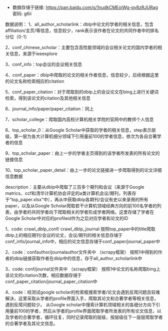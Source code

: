 * 数据存储于链接: https://pan.baidu.com/s/1nudkCMEoiWg-gy8zRJURag  密码: g6ii

数据说明：
1、all_author_scholarlink：dblp中论文的学者的相关信息，包含affiliation/主页/等信息，信息较少，rank表示该作者在论文的共同作者中的排名分位（0-1）

2、conf_chinese_scholar：主要包含高性能领域的会议相关论文的国内学者的相关信息，来源于ieeexplore

3、conf_info：top会议的会议相关信息

4、conf_paper：dblp中爬取的论文的相关作者信息，信息较少，后续根据这里的论文名称检索相应的citation

5、conf_paper_citation：对于爬取到的dblp上的会议论文在bing上进行关键词检索，得到该论文的citation及其他相关信息

6、journal_info/paper/paper_citation：同上

7、scholar_college：爬取国内高校计算机相关学院的官网中的教师个人信息

8、top_scholar_0：从Google Scholar中获取的学者的相关信息，step表示层级，第一层为各大计算机细分领域下引用量前100的学者信息，依次为各自合著学者的信息

9、top_scholar_paper：由上一步的学者主页得到的该学者所发表的所有论文的链接信息

10、top_scholar_paper_detail：由上一步的论文链接进一步爬取得到的论文详细信息数据

	
	
description：主要从dblp中爬取了三百多个期刊和会议（来源于Google matrics、ccf和清华计算机协会评定的a类计算机会议/期刊，列表存于“top_paper.xlsx”中），再从中获取dblp各期刊/会议有史以来录用的所有paper，以及从Google Scholar爬取若干计算机领域经典方向的前100名学者的列表，由学者的共同学者向下爬取相关的学者形成学者网络。这里存储了学者在Google Scholar中对应的profileid作为之后对应学者和论文的ID

1、code: crawl_dblp_conf/ crawl_dblp_journal
按照top_paper中的title爬取dblp上的相应期刊/会议的论文，会议/期刊的相关信息存储于conf_info/journal_info中，相应的论文信息存储于conf_paper/journal_paper中

2、code：confauthor/journalauthor文件夹中 （scrapy框架）
按照1中得到的作者的dblp链接获取作者在dblp中的信息，存于all_author_scholarlink中

3、code: conf/journal文件夹中 （scrapy框架）
按照1中论文的名称爬取bing上该论文的citation次数，相应数据存储于conf_paper_citation/journal_paper_citation中

4、code：经测试google scholar的检索框搜索学者/论文会遇到反爬问题且较难解决，这里采取从学者的profile界面入手，爬取其论文和合著学者等相关信息，遇到反爬问题较少。
从Google scholar中搜索计算机领域相关的各细分方向下引用量前100的学者，然后从学者的profile界面爬取学者所发表的所有论文信息，以及学者的合著学者，循环往复，同时记录爬取的层级，按层级往下一层层爬取学者的合著学者及其论文信息。
